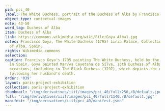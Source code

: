 ```yaml
---
pid: pci_40
label: The White Duchess, portrait of the Duchess of Alba by Francisco Goya
object_type: contextual-images
note: 43-50
word_tag: Duchess of Alba
item: Duchess of Alba
link: https://commons.wikimedia.org/wiki/File:Goya_Alba1.jpg
notes: Francisco Goya, The White Duchess (1795) Liria Palace, Collection of the Duke
  of Alba, Spain.
rights: Wikimedia commons
selection: 
caption: Francisco Goya's 1795 painting The White Duchess, held by the Liria Palace
  in Spain. Goya painted Mar√≠a Cayetana de Silva, 13th Duchess of Alba, on several
  occasions, including in The Black Duchess (1797), which depicts the duchess in morning
  following her husband's death.
order: '039'
layout: paris-project-exhibition
collection: paris-project-exhibition
thumbnail: "/img/derivatives/iiif/images/pci_40/full/250,/0/default.jpg"
full: "/img/derivatives/iiif/images/pci_40/full/1140,/0/default.jpg"
manifest: "/img/derivatives/iiif/pci_40/manifest.json"
---
```

